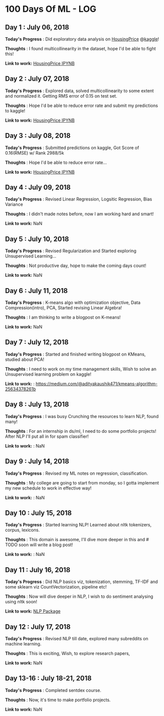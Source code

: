 # 100 Days Of ML - LOG

## Day 1 : July 06, 2018

**Today's Progress** : Did exploratory data analysis on [HousingPrice](https://www.kaggle.com/c/house-prices-advanced-regression-techniques) @[kaggle](https://www.kaggle.com)!

**Thoughts** : I found multicollinearity in the dataset, hope I'd be able to fight this!

**Link to work:** [HousingPrice IPYNB](https://github.com/aditya98ak/100DaysOfML/blob/master/kaggle/house-prices-advanced-regression-techniques/HousingPrice.ipynb)

## Day 2 : July 07, 2018

**Today's Progress** : Explored data, solved multicollinearity to some extent and normalized it. Getting RMS error of 0.15 on test set.

**Thoughts** : Hope I'd be able to reduce error rate and submit my predictions to kaggle!

**Link to work:** [HousingPrice IPYNB](https://github.com/aditya98ak/100DaysOfML/blob/master/kaggle/house-prices-advanced-regression-techniques/HousingPrice.ipynb)

## Day 3 : July 08, 2018

**Today's Progress** : Submitted predictions on kaggle, Got Score of 0.16(RMSE) w/ Rank 2988/5k

**Thoughts** : Hope I'd be able to reduce error rate...

**Link to work:** [HousingPrice IPYNB](https://github.com/aditya98ak/100DaysOfML/blob/master/kaggle/house-prices-advanced-regression-techniques/HousingPrice.ipynb)

## Day 4 : July 09, 2018

**Today's Progress** : Revised Linear Regression, Logsitic Regression, Bias Variance

**Thoughts** : I didn't made notes before, now I am working hard and smart!

**Link to work:** NaN

## Day 5 : July 10, 2018

**Today's Progress** : Revised Regularization and Started exploring Unsupervised Learning...

**Thoughts** : Not productive day, hope to make the coming days count!

**Link to work:** NaN

## Day 6 : July 11, 2018

**Today's Progress** : K-means algo with optimization objective, Data Compression(intro), PCA, Started revising Linear Algebra!

**Thoughts** : I am thinking to write a blogpost on K-means!

**Link to work:** NaN

## Day 7 : July 12, 2018

**Today's Progress** : Started and finished writing blogpost on KMeans, studied about PCA!

**Thoughts** : I need to work on my time management skills, Wish to solve an Unsupervised learning problem on kaggle!

**Link to work:** : https://medium.com/@adityakaushik471/kmeans-algorithm-25634378261b

## Day 8 : July 13, 2018

**Today's Progress** : I was busy Crunching the resources to learn NLP, found many!

**Thoughts** : For an internship in ds/ml, I need to do some portfolio projects! After NLP I'll put all in for spam classifier!

**Link to work:** : NaN

## Day 9 : July 14, 2018

**Today's Progress** : Revised my ML notes on regression, classification.

**Thoughts** : My college are going to start from monday, so I gotta implement my new schedule to work in effective way!

**Link to work:** : NaN

## Day 10 : July 15, 2018

**Today's Progress** : Started learning NLP! Learned about nltk tokenizers, corpus, lexicons.

**Thoughts** : This domain is awesome, I'll dive more deeper in this and # TODO soon will write a blog post! 

**Link to work:** : NaN

## Day 11 : July 16, 2018

**Today's Progress** : Did NLP basics viz, tokenization, stemming, TF-IDF and some sklearn viz CountVectorization, pipeline etc!

**Thoughts** : Now will dive deeper in NLP, I wish to do sentiment analysing using nltk soon!

**Link to work:** [NLP Package](https://github.com/aditya98ak/100DaysOfML/blob/master/nlp/)

## Day 12 : July 17, 2018

**Today's Progress** : Revised NLP till date, explored many subreddits on machine learning.

**Thoughts** : This is exciting, Wish, to explore research papers,

**Link to work:** NaN

## Day 13-16 : July 18-21, 2018

**Today's Progress** : Completed sentdex course.

**Thoughts** : Now, it's time to make portfolio projects.

**Link to work:** NaN



